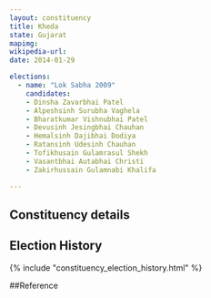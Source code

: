 ```yaml
---
layout: constituency
title: Kheda
state: Gujarat
mapimg: 
wikipedia-url: 
date: 2014-01-29

elections: 
  - name: "Lok Sabha 2009"
    candidates: 
    - Dinsha Zavarbhai Patel 
    - Alpeshsinh Surubha Vaghela 
    - Bharatkumar Vishnubhai Patel 
    - Devusinh Jesingbhai Chauhan 
    - Hemalsinh Dajibhai Dodiya 
    - Ratansinh Udesinh Chauhan 
    - Tofikhusain Gulamrasul Shekh 
    - Vasantbhai Autabhai Christi 
    - Zakirhussain Gulamnabi Khalifa 

---
```

## Constituency details


## Election History
{% include "constituency_election_history.html" %}

##Reference
